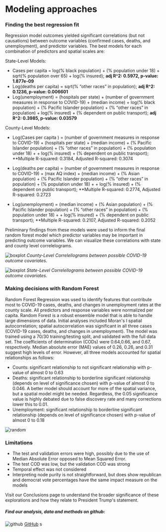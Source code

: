 # Modeling approaches

### Finding the best regression fit

Regression model outcomes yielded significant correlations (but not causations) between outcome variables (confirmed cases, deaths, and unemployment), and predictor variables. The best models for each combination of predictors and spatial scales are: 

State-Level Models: 
* Cases per capita = log(% black population) + (% population under 18) + sqrt(% population over 65) + log(% insured); **adj R^2: 0.5972, p-value: 1.877e-09**
* Log(deaths per capita) = sqrt(% “other races” in population); **adj R^2: 0.1236, p-value: 0.006601**
* Log(unemployment) = (hospitals per state) + (number of government measures in response to COVID-19) + (median income) + log(% black population) + (% Pacific Islander population) + (% “other races” in population) + log(% insured) + (% dependent on public transport); **adj R^2: 0.3985, p-value: 0.03579**

County-Level Models: 

* Log(Cases per capita ) = (number of government measures in response to COVID-19) + (hospitals per state) + (median income) +  (% Pacific Islander population) + (% “other races” in population) +  (% population under 18) + + log(% insured) + (% dependent on public transport);
**Multiple R-squared:  0.3184,	Adjusted R-squared:  0.3074 

* Log(deaths per capita) = (number of government measures in response to COVID-19) + (max AQ index) + (median income) + (% Asian population) + (% Pacific Islander population) + (% “other races” in population) +  (% population under 18) + + log(% insured) + (% dependent on public transport);
**Multiple R-squared:  0.2774,	Adjusted R-squared:  0.2723 
                               
* Log(unemployment) = (median income) + (% Asian population) + (% Pacific Islander population) + (% “other races” in population) +  (% population under 18) + + log(% insured) + (% dependent on public transport);
**Multiple R-squared:  0.2107,	Adjusted R-squared:  0.2052 

Preliminary findings from these models were used to inform the final random forest model which predictor variables may be important in predicting outcome variables. We can visualize these correlations with state and county level correlelograms.

![boxplot](https://pages.github.ncsu.edu/chaedri/Data-Challenge-GIS713/images/countylevelcorr.png)
*County-Level Correlellograms between possible COVID-19 outcome covariates.*

![boxplot](https://pages.github.ncsu.edu/chaedri/Data-Challenge-GIS713/images/statelevelcorr.png)
*State-Level Correlellograms between possible COVID-19 outcome covariates.*

### Making decisions with Random Forest

Random Forest Regression was used to identify features that contribute most to COVID-19 cases, deaths, and changes in unemployment rates at the county scale.  All predictors and response variables were normalized per capita. Random Forest is a robust ensemble model that is able to handle large dimensions of data. Initial analyses included Moran's I spatial autocorrelation; spatial autocorrelation was significant in all three cases (COVID-19 cases, deaths, and changes in unemployment). The model was trained using a 70/30 training/testing split, and validated with the full data set. The coefficients of determination (CODs) were 0.64,0.66, and 0.67, respectively. Median absolute error (MAE) values of  0.26, 0.26, and 0.31 suggest high levels of error. However, all three models accounted for spatial relationships as follows:
* Counts: significant relationship to not significant relationship with p-value of almost 0 to 0.63
* Deaths: significant relationship to borderline significant relationship (depends on level of significance chosen) with p-value of almost 0 to 0.046. A better model should account for more of the spatial variance, but a spatial model might be needed.  Regardless, the 0.05 significance value is highly debated due to false discovery rate and many corrections lower this to 0.01.
* Unemployment: significant relationship to borderline significant relationship (depends on level of significance chosen) with p-value of almost 0 to 0.18

![random](https://pages.github.ncsu.edu/chaedri/Data-Challenge-GIS713/images/randomforest.png)

### Limitations
* The test and validation errors were high, possibly due to the use of Median Absolute Error opposed to Mean Squared Error.
* The test COD was low, but the validation COD was strong
* Temporal effect was not considered
* Interpreting node purity is not straightforward, but does show republican and democrat vote percentages have the same impact measure on the models

Visit our Conclusions page to understand the broader significance of these explorations and how they relate to President Trump's statement.


##### Find our analysis, data and methods on github: 
![github](https://pages.github.ncsu.edu/chaedri/Data-Challenge-GIS713/images/octocat.svg) [GitHub](https://github.ncsu.edu/chaedri/Data-Challenge-GIS713)
s
